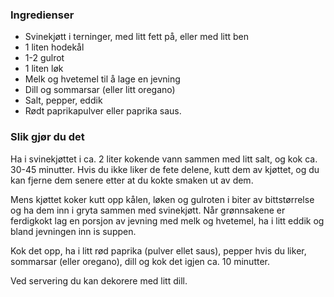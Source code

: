 
### Ingredienser
- Svinekjøtt i terninger, med litt fett på, eller med litt ben
- 1 liten hodekål
- 1-2 gulrot
- 1 liten løk
- Melk og hvetemel til å lage en jevning
- Dill og sommarsar (eller litt oregano)
- Salt, pepper, eddik
- Rødt paprikapulver eller paprika saus.

### Slik gjør du det
Ha i svinekjøttet i ca. 2 liter kokende vann sammen med litt salt, og kok ca. 30-45 minutter. Hvis du ikke liker de fete delene, kutt dem av kjøttet, og du kan fjerne dem senere etter at du kokte smaken ut av dem.

 Mens kjøttet koker kutt opp kålen, løken og gulroten i biter av bittstørrelse og ha dem inn i gryta sammen med svinekjøtt.   Når grønnsakene er ferdigkokt lag en porsjon av jevning med melk og hvetemel, ha i litt eddik og bland jevningen inn is suppen.

   Kok det opp, ha i litt rød paprika (pulver ellet saus), pepper hvis du liker, sommarsar (eller oregano), dill og kok det igjen ca. 10 minutter.

   Ved servering du kan dekorere med litt dill.  
